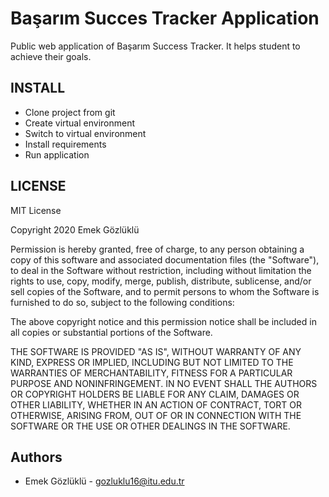 # Başarım Succes Tracker Application

Public web application of Başarım Success Tracker. It helps student to achieve their goals.

INSTALL
-------
* Clone project from git
* Create virtual environment
* Switch to virtual environment
* Install requirements
* Run application

LICENSE
-------

MIT License

Copyright 2020 Emek Gözlüklü

Permission is hereby granted, free of charge, to any person obtaining a copy of this software and associated documentation files (the "Software"), to deal in the Software without restriction, including without limitation the rights to use, copy, modify, merge, publish, distribute, sublicense, and/or sell copies of the Software, and to permit persons to whom the Software is furnished to do so, subject to the following conditions:

The above copyright notice and this permission notice shall be included in all copies or substantial portions of the Software.

THE SOFTWARE IS PROVIDED "AS IS", WITHOUT WARRANTY OF ANY KIND, EXPRESS OR IMPLIED, INCLUDING BUT NOT LIMITED TO THE WARRANTIES OF MERCHANTABILITY, FITNESS FOR A PARTICULAR PURPOSE AND NONINFRINGEMENT. IN NO EVENT SHALL THE AUTHORS OR COPYRIGHT HOLDERS BE LIABLE FOR ANY CLAIM, DAMAGES OR OTHER LIABILITY, WHETHER IN AN ACTION OF CONTRACT, TORT OR OTHERWISE, ARISING FROM, OUT OF OR IN CONNECTION WITH THE SOFTWARE OR THE USE OR OTHER DEALINGS IN THE SOFTWARE.


Authors
-------

* Emek Gözlüklü - gozluklu16@itu.edu.tr


